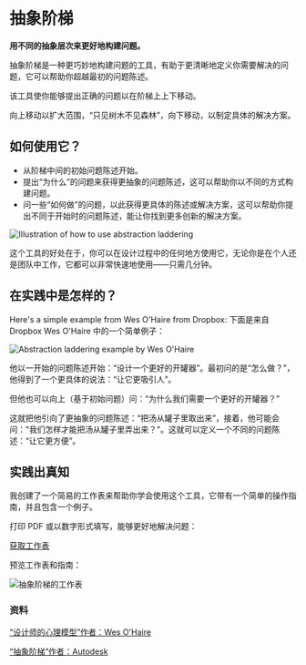 # 抽象阶梯

**用不同的抽象层次来更好地构建问题。**

抽象阶梯是一种更巧妙地构建问题的工具，有助于更清晰地定义你需要解决的问题，它可以帮助你超越最初的问题陈述。

该工具使你能够提出正确的问题以在阶梯上上下移动。

向上移动以扩大范围，“只见树木不见森林”，向下移动，以制定具体的解决方案。

如何使用它？
-------------

* 从阶梯中间的初始问题陈述开始。
* 提出“为什么”的问题来获得更抽象的问题陈述，这可以帮助你以不同的方式构建问题。
* 问一些“如何做”的问题，以此获得更具体的陈述或解决方案，这可以帮助你提出不同于开始时的问题陈述，能让你找到更多创新的解决方案。

![Illustration of how to use abstraction laddering](https://assets-us-01.kc-usercontent.com:443/c6e42f10-0ed4-0062-585c-b740aa1ad46c/bb3483fc-89e8-4561-ac91-5dad6a6e042c/Abstraction%20laddering%20illustration.png)

这个工具的好处在于，你可以在设计过程中的任何地方使用它，无论你是在个人还是团队中工作，它都可以非常快速地使用——只需几分钟。

在实践中是怎样的？
-----------------------------------

Here's a simple example from Wes O'Haire from Dropbox:
下面是来自 Dropbox Wes O'Haire 中的一个简单例子：

![Abstraction laddering example by Wes O'Haire](https://assets-us-01.kc-usercontent.com:443/c6e42f10-0ed4-0062-585c-b740aa1ad46c/51ca685f-6db9-473f-adbe-f4354a150ac5/abstraction-laddering-example.png)

他以一开始的问题陈述开始：“设计一个更好的开罐器”。最初问的是“怎么做？”，他得到了一个更具体的说法：“让它更吸引人”。

但他也可以向上（基于初始问题）问：“为什么我们需要一个更好的开罐器？”

这就把他引向了更抽象的问题陈述：“把汤从罐子里取出来”，接着，他可能会问："我们怎样才能把汤从罐子里弄出来？"。这就可以定义一个不同的问题陈述：“让它更方便”。

实践出真知
------------------

我创建了一个简易的工作表来帮助你学会使用这个工具，它带有一个简单的操作指南，并且包含一个例子。

打印 PDF 或以数字形式填写，能够更好地解决问题：

[获取工作表](https://gumroad.com/l/untools-worksheets)

预览工作表和指南：

![抽象阶梯的工作表](https://assets-us-01.kc-usercontent.com:443/c6e42f10-0ed4-0062-585c-b740aa1ad46c/9d5904f1-2d4c-4704-a0f1-373cf87ce6ab/Worksheet-abstraction-laddering.png)

### 资料

[“设计师的心理模型”作者：Wes O'Haire](https://dropbox.design/article/mental-models-for-designers)

[“抽象阶梯”作者：Autodesk](https://www.autodesk.com/industry/manufacturing/resources/mechanical-engineer/abstraction-laddering)